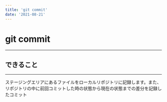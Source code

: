 ```yaml
---
title: 'git commit'
date: '2021-08-21'
---
```


# git commit
---

## できること
---

ステージングエリアにあるファイルをローカルリポジトリに記録します。また、リポジトリの中に前回コミットした時の状態から現在の状態までの差分を記録したコミット